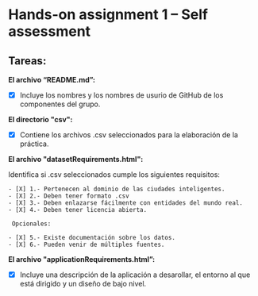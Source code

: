 # Hands-on assignment 1 – Self assessment
 
## Tareas:
 
**El archivo “README.md”:**
 
- [X] Incluye los nombres y los nombres de usurio de GitHub de los componentes del grupo.
 
**El directorio "csv":**
 
- [X] Contiene los archivos .csv seleccionados para la elaboración de la práctica.

**El archivo "datasetRequirements.html":**
 
  Identifica si .csv seleccionados cumple los siguientes requisitos:
	
	- [X] 1.- Pertenecen al dominio de las ciudades inteligentes.
	- [X] 2.- Deben tener formato .csv
	- [X] 3.- Deben enlazarse fácilmente con entidades del mundo real.
	- [X] 4.- Deben tener licencia abierta.

	 Opcionales:

	- [X] 5.- Existe documentación sobre los datos.
	- [X] 6.- Pueden venir de múltiples fuentes.
 
**El archivo "applicationRequirements.html”:**
 
 -  [X] Incluye una descripción de la aplicación a desarollar, el entorno al que está dirigido y un diseño de 	bajo nivel.
 
 

